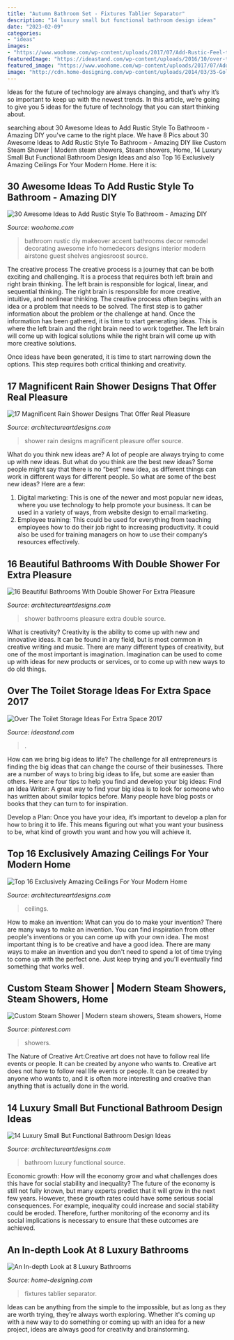 ```yaml
---
title: "Autumn Bathroom Set - Fixtures Tablier Separator"
description: "14 luxury small but functional bathroom design ideas"
date: "2023-02-09"
categories:
- "ideas"
images:
- "https://www.woohome.com/wp-content/uploads/2017/07/Add-Rustic-Feel-to-Bathroom-23.jpg"
featuredImage: "https://ideastand.com/wp-content/uploads/2016/10/over-the-toilet-storage/32-over-the-toilet-storage-ideas.jpg"
featured_image: "https://www.woohome.com/wp-content/uploads/2017/07/Add-Rustic-Feel-to-Bathroom-23.jpg"
image: "http://cdn.home-designing.com/wp-content/uploads/2014/03/35-Gold-white-bathroom-fixtures.jpg"
---
```



Ideas for the future of technology are always changing, and that’s why it’s so important to keep up with the newest trends. In this article, we’re going to give you 5 ideas for the future of technology that you can start thinking about.

	

		
searching about 30 Awesome Ideas to Add Rustic Style To Bathroom - Amazing DIY you've came to the right place. We have 8 Pics about 30 Awesome Ideas to Add Rustic Style To Bathroom - Amazing DIY like Custom Steam Shower | Modern steam showers, Steam showers, Home, 14 Luxury Small But Functional Bathroom Design Ideas and also Top 16 Exclusively Amazing Ceilings For Your Modern Home. Here it is:
		
    
## 30 Awesome Ideas To Add Rustic Style To Bathroom - Amazing DIY

<img loading=lazy src="https://www.woohome.com/wp-content/uploads/2017/07/Add-Rustic-Feel-to-Bathroom-23.jpg" onerror="this.onerror=null;this.src='https://tse3.mm.bing.net/th?id=OIP.zV-2oox1VOXSa4xhmm0TFQHaNK&amp;pid=15.1';" alt="30 Awesome Ideas to Add Rustic Style To Bathroom - Amazing DIY">

_Source: woohome.com_

>bathroom rustic diy makeover accent bathrooms decor remodel decorating awesome info homedecors designs interior modern airstone guest shelves angiesroost source. 

	

The creative process
The creative process is a journey that can be both exciting and challenging. It is a process that requires both left brain and right brain thinking. The left brain is responsible for logical, linear, and sequential thinking. The right brain is responsible for more creative, intuitive, and nonlinear thinking.
The creative process often begins with an idea or a problem that needs to be solved. The first step is to gather information about the problem or the challenge at hand. Once the information has been gathered, it is time to start generating ideas. This is where the left brain and the right brain need to work together. The left brain will come up with logical solutions while the right brain will come up with more creative solutions.

Once ideas have been generated, it is time to start narrowing down the options. This step requires both critical thinking and creativity.

    
## 17 Magnificent Rain Shower Designs That Offer Real Pleasure

<img loading=lazy src="https://www.architectureartdesigns.com/wp-content/uploads/2015/04/726-630x954.jpg" onerror="this.onerror=null;this.src='https://tse1.mm.bing.net/th?id=OIP.2mXqibUNpkFi36qCdXgdjgHaLN&amp;pid=15.1';" alt="17 Magnificent Rain Shower Designs That Offer Real Pleasure">

_Source: architectureartdesigns.com_

>shower rain designs magnificent pleasure offer source. 

	

What do you think new ideas are?
A lot of people are always trying to come up with new ideas. But what do you think are the best new ideas? Some people might say that there is no “best” new idea, as different things can work in different ways for different people. So what are some of the best new ideas? Here are a few: 
1) Digital marketing: This is one of the newer and most popular new ideas, where you use technology to help promote your business. It can be used in a variety of ways, from website design to email marketing. 
2) Employee training: This could be used for everything from teaching employees how to do their job right to increasing productivity. It could also be used for training managers on how to use their company’s resources effectively.

    
## 16 Beautiful Bathrooms With Double Shower For Extra Pleasure

<img loading=lazy src="https://www.architectureartdesigns.com/wp-content/uploads/2016/01/15-32.jpg" onerror="this.onerror=null;this.src='https://tse3.mm.bing.net/th?id=OIP.RvwdKcdhZdp34nE8tIfxswHaJy&amp;pid=15.1';" alt="16 Beautiful Bathrooms With Double Shower For Extra Pleasure">

_Source: architectureartdesigns.com_

>shower bathrooms pleasure extra double source. 

	

What is creativity?
Creativity is the ability to come up with new and innovative ideas. It can be found in any field, but is most common in creative writing and music. There are many different types of creativity, but one of the most important is imagination. Imagination can be used to come up with ideas for new products or services, or to come up with new ways to do old things.

    
## Over The Toilet Storage Ideas For Extra Space 2017

<img loading=lazy src="https://ideastand.com/wp-content/uploads/2016/10/over-the-toilet-storage/32-over-the-toilet-storage-ideas.jpg" onerror="this.onerror=null;this.src='https://tse3.mm.bing.net/th?id=OIP.M_zXwE_IYsEzyZz98U5cnQHaLH&amp;pid=15.1';" alt="Over The Toilet Storage Ideas For Extra Space 2017">

_Source: ideastand.com_

>. 

	

How can we bring big ideas to life?
The challenge for all entrepreneurs is finding the big ideas that can change the course of their businesses. There are a number of ways to bring big ideas to life, but some are easier than others. Here are four tips to help you find and develop your big ideas:
Find an Idea Writer: A great way to find your big idea is to look for someone who has written about similar topics before. Many people have blog posts or books that they can turn to for inspiration.

Develop a Plan: Once you have your idea, it’s important to develop a plan for how to bring it to life. This means figuring out what you want your business to be, what kind of growth you want and how you will achieve it.

    
## Top 16 Exclusively Amazing Ceilings For Your Modern Home

<img loading=lazy src="https://www.architectureartdesigns.com/wp-content/uploads/2015/10/541.jpg" onerror="this.onerror=null;this.src='https://tse4.mm.bing.net/th?id=OIP.9Are0gPuk0myqOvFzs2QtQHaFV&amp;pid=15.1';" alt="Top 16 Exclusively Amazing Ceilings For Your Modern Home">

_Source: architectureartdesigns.com_

>ceilings. 

	

How to make an invention: What can you do to make your invention?
There are many ways to make an invention. You can find inspiration from other people's inventions or you can come up with your own idea. The most important thing is to be creative and have a good idea. There are many ways to make an invention and you don't need to spend a lot of time trying to come up with the perfect one. Just keep trying and you'll eventually find something that works well.

    
## Custom Steam Shower | Modern Steam Showers, Steam Showers, Home

<img loading=lazy src="https://i.pinimg.com/736x/e6/31/d0/e631d01e10cd1fce91ca47f8f0926fd9.jpg" onerror="this.onerror=null;this.src='https://tse1.mm.bing.net/th?id=OIP.9oWPaKl6gHtSh_UHzvb7BwHaJ3&amp;pid=15.1';" alt="Custom Steam Shower | Modern steam showers, Steam showers, Home">

_Source: pinterest.com_

>showers. 

	

The Nature of Creative Art:Creative art does not have to follow real life events or people. It can be created by anyone who wants to.
Creative art does not have to follow real life events or people. It can be created by anyone who wants to, and it is often more interesting and creative than anything that is actually done in the world.

    
## 14 Luxury Small But Functional Bathroom Design Ideas

<img loading=lazy src="https://www.architectureartdesigns.com/wp-content/uploads/2015/02/514-630x842.jpg" onerror="this.onerror=null;this.src='https://tse1.mm.bing.net/th?id=OIP.3Wn2xcvi8R5_dpLrJgjNmQHaJ5&amp;pid=15.1';" alt="14 Luxury Small But Functional Bathroom Design Ideas">

_Source: architectureartdesigns.com_

>bathroom luxury functional source. 

	

Economic growth: How will the economy grow and what challenges does this have for social stability and inequality?
The future of the economy is still not fully known, but many experts predict that it will grow in the next few years. However, these growth rates could have some serious social consequences. For example, inequality could increase and social stability could be eroded. Therefore, further monitoring of the economy and its social implications is necessary to ensure that these outcomes are achieved.

    
## An In-depth Look At 8 Luxury Bathrooms

<img loading=lazy src="http://cdn.home-designing.com/wp-content/uploads/2014/03/35-Gold-white-bathroom-fixtures.jpg" onerror="this.onerror=null;this.src='https://tse4.mm.bing.net/th?id=OIP.GOZ3zBmd9Qr2h0xhlOU3iwHaLH&amp;pid=15.1';" alt="An In-depth Look at 8 Luxury Bathrooms">

_Source: home-designing.com_

>fixtures tablier separator. 

	

Ideas can be anything from the simple to the impossible, but as long as they are worth trying, they're always worth exploring. Whether it's coming up with a new way to do something or coming up with an idea for a new project, ideas are always good for creativity and brainstorming.

